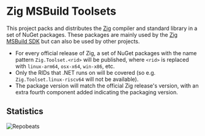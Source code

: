 # Zig MSBuild Toolsets

This project packs and distributes the [Zig](https://ziglang.org) compiler and
standard library in a set of NuGet packages. These packages are mainly used by
the [Zig MSBuild SDK](https://github.com/alexrp/zig-msbuild-sdk) but can also be
used by other projects.

* For every official release of Zig, a set of NuGet packages with the name pattern
  `Zig.Toolset.<rid>` will be published, where `<rid>` is replaced with
  `linux-arm64`, `osx-x64`, `win-x86`, etc.
* Only the RIDs that .NET runs on will be covered (so e.g.
  `Zig.Toolset.linux-riscv64` will not be available).
* The package version will match the official Zig release's version, with an
  extra fourth component added indicating the packaging version.

## Statistics

![Repobeats](https://repobeats.axiom.co/api/embed/c54ba3a665be3c1daae5ea6985ff99e11b51c458.svg)
